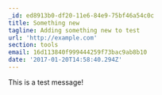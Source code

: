 ```yaml
---
_id: ed8913b0-df20-11e6-84e9-75bf46a54c0c
title: Something new
tagline: Adding something new to test
url: 'http://example.com'
section: tools
email: 16d113840f999444259f73bac9ab8b10
date: '2017-01-20T14:58:40.294Z'
---
```

This is a test message!
